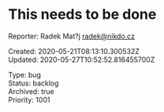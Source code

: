 # This needs to be done

Reporter: Radek Mat?j <radek@nikdo.cz>  

Created: 2020-05-21T08:13:10.300532Z  
Updated: 2020-05-27T10:52:52.816455700Z

Type: bug  
Status: backlog  
Archived: true  
Priority: 1001
